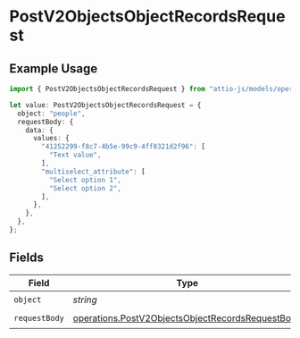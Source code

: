 # PostV2ObjectsObjectRecordsRequest

## Example Usage

```typescript
import { PostV2ObjectsObjectRecordsRequest } from "attio-js/models/operations";

let value: PostV2ObjectsObjectRecordsRequest = {
  object: "people",
  requestBody: {
    data: {
      values: {
        "41252299-f8c7-4b5e-99c9-4ff8321d2f96": [
          "Text value",
        ],
        "multiselect_attribute": [
          "Select option 1",
          "Select option 2",
        ],
      },
    },
  },
};
```

## Fields

| Field                                                                                                                | Type                                                                                                                 | Required                                                                                                             | Description                                                                                                          | Example                                                                                                              |
| -------------------------------------------------------------------------------------------------------------------- | -------------------------------------------------------------------------------------------------------------------- | -------------------------------------------------------------------------------------------------------------------- | -------------------------------------------------------------------------------------------------------------------- | -------------------------------------------------------------------------------------------------------------------- |
| `object`                                                                                                             | *string*                                                                                                             | :heavy_check_mark:                                                                                                   | N/A                                                                                                                  | people                                                                                                               |
| `requestBody`                                                                                                        | [operations.PostV2ObjectsObjectRecordsRequestBody](../../models/operations/postv2objectsobjectrecordsrequestbody.md) | :heavy_check_mark:                                                                                                   | N/A                                                                                                                  |                                                                                                                      |